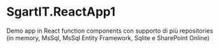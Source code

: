# SgartIT.ReactApp1

Demo app in React function components con supporto di più repositories (in memory, MsSql, MsSql Entity Framework, Sqlite e SharePoint Online)